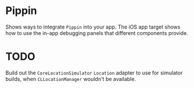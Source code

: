 # Pippin

Shows ways to integrate `Pippin` into your app. The iOS app target shows how to use the in-app debugging panels that different components provide.

# TODO

Build out the `CoreLocationSimulator` `Location` adapter to use for simulator builds, when `CLLocationManager` wouldn't be available.
